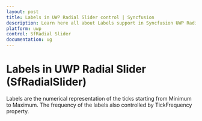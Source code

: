```yaml
---
layout: post
title: Labels in UWP Radial Slider control | Syncfusion
description: Learn here all about Labels support in Syncfusion UWP Radial Slider (SfRadialSlider) control and more.
platform: uwp
control: SfRadial Slider 
documentation: ug
---
```


# Labels in UWP Radial Slider (SfRadialSlider)

Labels are the numerical representation of the ticks starting from Minimum to Maximum. The frequency of the labels also controlled by TickFrequency property. 
